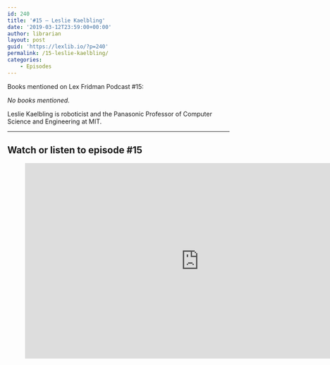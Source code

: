 ```yaml
---
id: 240
title: '#15 – Leslie Kaelbling'
date: '2019-03-12T23:59:00+00:00'
author: librarian
layout: post
guid: 'https://lexlib.io/?p=240'
permalink: /15-leslie-kaelbling/
categories:
    - Episodes
---
```


Books mentioned on Lex Fridman Podcast #15:

*No books mentioned.*

Leslie Kaelbling is roboticist and the Panasonic Professor of Computer Science and Engineering at MIT.

- - - - - -

## Watch or listen to episode #15

<figure class="wp-block-embed is-type-video is-provider-youtube wp-block-embed-youtube wp-embed-aspect-16-9 wp-has-aspect-ratio"><div class="wp-block-embed__wrapper"><iframe allow="accelerometer; autoplay; clipboard-write; encrypted-media; gyroscope; picture-in-picture" allowfullscreen="" frameborder="0" height="443" loading="lazy" src="https://www.youtube.com/embed/Er7Dy8rvqOc?feature=oembed" title="Leslie Kaelbling: Reinforcement Learning, Planning, and Robotics | Lex Fridman Podcast #15" width="788"></iframe></div></figure>